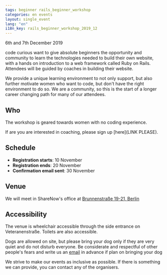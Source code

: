 ```yaml
---
tags: beginner rails_beginner_workshop
categories: en events
layout: single_event
lang: "en"
i18n_key: rails_beginner_workshop_2019_12
---
```


6th and 7th December 2019

code curious want to give absolute beginners the opportunity and community to learn the technologies needed to build their own website, with a hands on introduction to a web framework called Ruby on Rails. Attendees will be guided by coaches in building their website.

We provide a unique learning environment to not only support, but also further motivate women who want to code, but don't have the right environment to do so. We are a community, so this is the start of a longer career changing path for many of our attendees.

## Who

The workshop is geared towards women with no coding experience.

If are you are interested in coaching, please sign up [here](LINK PLEASE).

## Schedule
- **Registration starts**: 10 November
- **Registration ends**: 20 November
- **Confirmation email sent**: 30 November

## Venue

We will meet in ShareNow's office at [Brunnenstraße 19-21, Berlin](https://www.google.com/maps/place/Brunnenstra%C3%9Fe+19-21,+10119+Berlin/@52.5328268,13.3967595,17z/data=!3m1!4b1!4m5!3m4!1s0x47a851e54ac0db09:0x17936b343fd4a6a4!8m2!3d52.5328236!4d13.3989483)

## Accessibility

The venue is wheelchair accessible through the side entrance on Veteranenstraße. Toilets are also accessible.

Dogs are allowed on site, but please bring your dog only if they are very quiet and do not disturb everyone. Be considerate and respectful of other people's fears and write us an [email](mailto:contact@codecurious.org) in advance if plan on bringing your dog

We strive to make our events as inclusive as possible. If there is something we can provide, you can contact any of the organisers.
